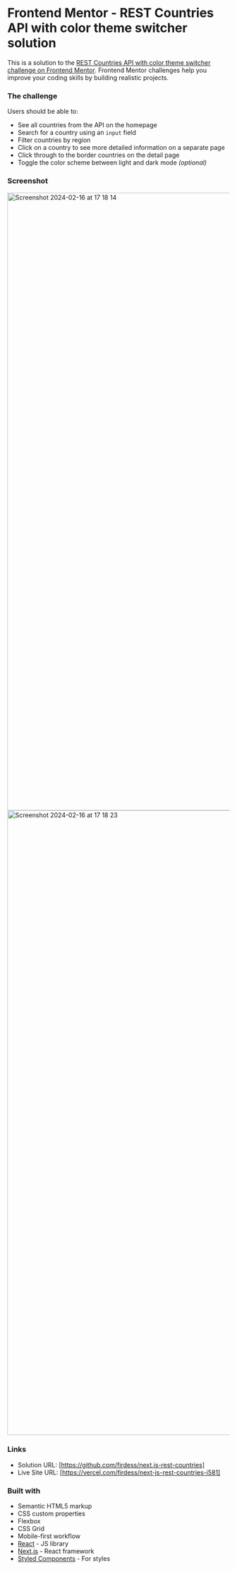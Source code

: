 # Frontend Mentor - REST Countries API with color theme switcher solution

This is a solution to the [REST Countries API with color theme switcher challenge on Frontend Mentor](https://www.frontendmentor.io/challenges/rest-countries-api-with-color-theme-switcher-5cacc469fec04111f7b848ca). Frontend Mentor challenges help you improve your coding skills by building realistic projects. 


### The challenge

Users should be able to:

- See all countries from the API on the homepage
- Search for a country using an `input` field
- Filter countries by region
- Click on a country to see more detailed information on a separate page
- Click through to the border countries on the detail page
- Toggle the color scheme between light and dark mode *(optional)*

### Screenshot
<img width="1398" alt="Screenshot 2024-02-16 at 17 18 14" src="https://github.com/firdess/frontendMentorChallenge/assets/106804722/7a9debf8-bd76-4726-8d9d-95c276fc814d">
<img width="1414" alt="Screenshot 2024-02-16 at 17 18 23" src="https://github.com/firdess/frontendMentorChallenge/assets/106804722/2318e885-b38d-4dca-9378-260c42720a52">


### Links

- Solution URL: [https://github.com/firdess/next.js-rest-countries]
- Live Site URL: [https://vercel.com/firdess/next-js-rest-countries-i581]



### Built with

- Semantic HTML5 markup
- CSS custom properties
- Flexbox
- CSS Grid
- Mobile-first workflow
- [React](https://reactjs.org/) - JS library
- [Next.js](https://nextjs.org/) - React framework
- [Styled Components](https://styled-components.com/) - For styles

